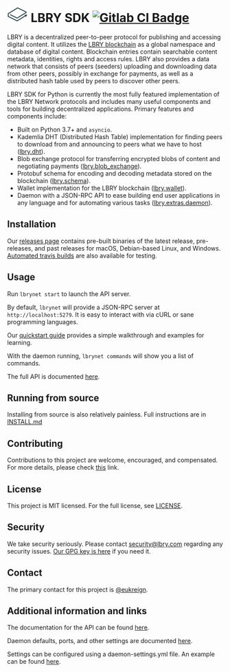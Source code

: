 # <img src="https://raw.githubusercontent.com/lbryio/lbry-sdk/master/lbry/lbry.png" alt="LBRY" width="48" height="36" /> LBRY SDK [![Gitlab CI Badge](https://ci.lbry.tech/lbry/lbry-sdk/badges/master/pipeline.svg)](https://ci.lbry.tech/lbry/lbry-sdk)

LBRY is a decentralized peer-to-peer protocol for publishing and accessing digital content. It utilizes the [LBRY blockchain](https://github.com/lbryio/lbrycrd) as a global namespace and database of digital content. Blockchain entries contain searchable content metadata, identities, rights and access rules. LBRY also provides a data network that consists of peers (seeders) uploading and downloading data from other peers, possibly in exchange for payments, as well as a distributed hash table used by peers to discover other peers.

LBRY SDK for Python is currently the most fully featured implementation of the LBRY Network protocols and includes many useful components and tools for building decentralized applications. Primary features and components include:

 * Built on Python 3.7+ and `asyncio`.
 * Kademlia DHT (Distributed Hash Table) implementation for finding peers to download from and announcing to peers what we have to host ([lbry.dht](https://github.com/lbryio/lbry-sdk/tree/master/lbry/lbry/dht)).
 * Blob exchange protocol for transferring encrypted blobs of content and negotiating payments ([lbry.blob_exchange](https://github.com/lbryio/lbry-sdk/tree/master/lbry/lbry/blob_exchange)).
 * Protobuf schema for encoding and decoding metadata stored on the blockchain ([lbry.schema](https://github.com/lbryio/lbry-sdk/tree/master/lbry/lbry/schema)).
 * Wallet implementation for the LBRY blockchain ([lbry.wallet](https://github.com/lbryio/lbry-sdk/tree/master/lbry/lbry/wallet)).
 * Daemon with a JSON-RPC API to ease building end user applications in any language and for automating various tasks ([lbry.extras.daemon](https://github.com/lbryio/lbry-sdk/tree/master/lbry/lbry/extras/daemon)). 

## Installation

Our [releases page](https://github.com/lbryio/lbry-sdk/releases) contains pre-built binaries of the latest release, pre-releases, and past releases for macOS, Debian-based Linux, and Windows. [Automated travis builds](http://build.lbry.io/daemon/) are also available for testing.

## Usage

Run `lbrynet start` to launch the API server.

By default, `lbrynet` will provide a JSON-RPC server at `http://localhost:5279`. It is easy to interact with via cURL or sane programming languages.

Our [quickstart guide](https://lbry.tech/playground) provides a simple walkthrough and examples for learning.

With the daemon running, `lbrynet commands` will show you a list of commands.

The full API is documented [here](https://lbry.tech/api/sdk).

## Running from source

Installing from source is also relatively painless. Full instructions are in [INSTALL.md](INSTALL.md)

## Contributing

Contributions to this project are welcome, encouraged, and compensated. For more details, please check [this](https://lbry.tech/contribute) link.

## License

This project is MIT licensed. For the full license, see [LICENSE](LICENSE).

## Security

We take security seriously. Please contact security@lbry.com regarding any security issues. [Our GPG key is here](https://lbry.com/faq/gpg-key) if you need it.

## Contact

The primary contact for this project is [@eukreign](mailto:lex@lbry.com).

## Additional information and links

The documentation for the API can be found [here](https://lbry.tech/api/sdk).

Daemon defaults, ports, and other settings are documented [here](https://lbry.tech/resources/daemon-settings).

Settings can be configured using a daemon-settings.yml file. An example can be found [here](https://github.com/lbryio/lbry-sdk/blob/master/lbry/example_daemon_settings.yml).
